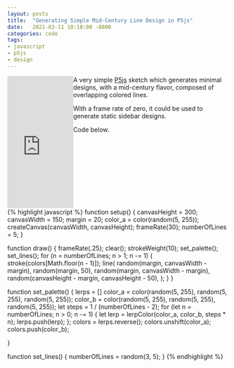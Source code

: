 ```yaml
---
layout: posts
title:  "Generating Simple Mid-Century Line Design in P5js"
date:   2021-03-11 10:18:00 -0800
categories: code
tags: 
- javascript
- p5js
- design
---
```



<iframe src="https://editor.p5js.org/bobbymeyer/embed/PKv3_NBW_"
        style="width: 150px; 
              height: 300px; 
              overflow: hidden;
              float: left;"  
        scrolling="no" 
        frameborder="0"></iframe>

A very simple [P5js](https://p5js.org/) sketch which generates minimal designs, with a mid-century flavor, composed of overlapping colored lines. 

With a frame rate of zero, it could be used to generate static sidebar designs. 

Code below.
<div style='clear: both;'>
{% highlight javascript %}
function setup() {
  canvasHeight = 300;
  canvasWidth = 150;
  margin = 20;
  color_a = color(random(5, 255));
  createCanvas(canvasWidth, canvasHeight);
  frameRate(30);
  numberOfLines = 5;
}

function draw() {
  frameRate(.25);
  clear();
  strokeWeight(10);
  set_palette();
  set_lines();
  for (n = numberOfLines; n > 1; n -= 1) {
    stroke(colors[Math.floor(n - 1)]);
    line(
      random(margin, canvasWidth - margin),
      random(margin, 50),
      random(margin, canvasWidth - margin),
      random(canvasHeight - margin, canvasHeight - 50),
    );
  }
}

function set_palette() {
  lerps = []
  color_a = color(random(5, 255), random(5, 255), random(5, 255));
  color_b = color(random(5, 255), random(5, 255), random(5, 255));
  let steps = 1 / (numberOfLines - 2);
  for (let n = numberOfLines; n > 0; n -= 1) {
    let lerp = lerpColor(color_a, color_b, steps * n);
    lerps.push(lerp);
  };
  colors = lerps.reverse();
  colors.unshift(color_a);
  colors.push(color_b);

}

function set_lines() {
  numberOfLines = random(3, 5);
}
{% endhighlight %}
